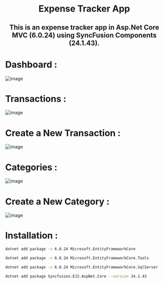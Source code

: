 <h1 align="center">Expense Tracker App</h1>

<h2 align="center">This is an expense tracker app in Asp.Net Core MVC (6.0.24) using SyncFusion Components (24.1.43).</h2>


# Dashboard :
![image](https://github.com/EnniouarMohammed/Expense-Tracker/assets/88623067/9f85517c-7192-4887-9919-760e594dcd58)



# Transactions :
![image](https://github.com/EnniouarMohammed/Expense-Tracker/assets/88623067/d76c1da9-2b7a-4b60-9065-0fa00333db48)


# Create a New Transaction :
![image](https://github.com/EnniouarMohammed/Expense-Tracker/assets/88623067/27714a6c-8feb-4004-ab78-fa2369b8cde1)


# Categories :
![image](https://github.com/EnniouarMohammed/Expense-Tracker/assets/88623067/83600cc9-26bd-46af-bb18-d4832b793aa3)


# Create a New Category :
![image](https://github.com/EnniouarMohammed/Expense-Tracker/assets/88623067/547cf414-753d-4239-8a70-2a52269cff4c)



# Installation :

```bash
dotnet add package -v 6.0.24 Microsoft.EntityFrameworkCore
```
```bash
dotnet add package -v 6.0.24 Microsoft.EntityFrameworkCore.Tools
```
```bash
dotnet add package -v 6.0.24 Microsoft.EntityFrameworkCore.SqlServer
```
```bash
dotnet add package Syncfusion.EJ2.AspNet.Core --version 24.1.43
```
